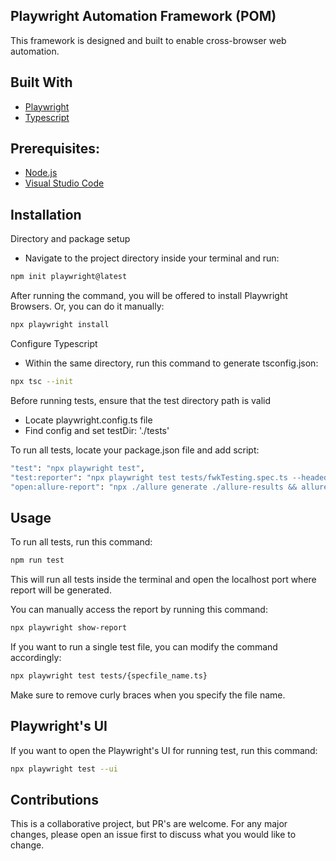 ## Playwright Automation Framework (POM)

This framework is designed and built to enable cross-browser web automation.

## Built With

- [Playwright](https://playwright.dev)
- [Typescript](https://www.typescriptlang.org/)

## Prerequisites:

- [Node.js](https://nodejs.org/en)
- [Visual Studio Code](https://code.visualstudio.com/)

## Installation

Directory and package setup
- Navigate to the project directory inside your terminal and run:
```bash
npm init playwright@latest
```

After running the command, you will be offered to install Playwright Browsers.
Or, you can do it manually:
```bash
npx playwright install
```

Configure Typescript
- Within the same directory, run this command to generate tsconfig.json:
```bash
npx tsc --init
```

Before running tests, ensure that the test directory path is valid
- Locate playwright.config.ts file
- Find config and set testDir: './tests'

To run all tests, locate your package.json file and add script:
```bash
"test": "npx playwright test",
"test:reporter": "npx playwright test tests/fwkTesting.spec.ts --headed --reporter=allure-playwright",
"open:allure-report": "npx ./allure generate ./allure-results && allure open"
```

## Usage

To run all tests, run this command:
```bash
npm run test
```
This will run all tests inside the terminal and open the localhost port where report will be generated.

You can manually access the report by running this command:
```bash
npx playwright show-report
```

If you want to run a single test file, you can modify the command accordingly:
```bash
npx playwright test tests/{specfile_name.ts}
```
Make sure to remove curly braces when you specify the file name.

## Playwright's UI

If you want to open the Playwright's UI for running test, run this command:
```bash
npx playwright test --ui
```

## Contributions
This is a collaborative project, but PR's are welcome. For any major changes, please open an issue first to discuss what you would like to change.